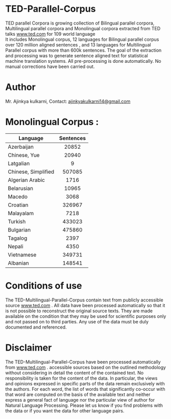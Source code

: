 # TED-Parallel-Corpus

TED parallel Corpora is growing collection of Bilingual parallel corpora, Multilingual
parallel corpora and Monolingual corpora extracted from TED talks www.ted.com for 109 world language  
It includes Monolingual corpus, 12 languages for Bilingual parallel corpus over 120 million aligned sentences
, and 13 languages for Multilingual Parallel corpus with more than 600k sentences.
The goal of the extraction and processing was to generate sentence aligned text 
for statistical machine translation systems. All pre-processing is done automatically. 
No manual corrections have been carried out.


# Author

Mr. Ajinkya kulkarni, 
Contact: ajinkyakulkarni14@gmail.com

# Monolingual Corpus :
| Language	    | Sentences |
|-------------------|:---------:|
|Azerbaijan	    |   20852 	| 
|Chinese, Yue       |  	20940 	|
|Latgalian          |  	9	|
|Chinese, Simplified| 	507085	|
|Algerian Arabic    | 	1716  	|
|Belarusian         |  	10965 	|
|Macedo             |  	3068  	|
|Croatian           |  	326967	|
|Malayalam          |  	7218  	|
|Turkish            |  	433023	|
|Bulgarian          |  	475860	|
|Tagalog            |  	2397  	|
|Nepali             |  	4350  	|
|Vietnamese         |  	349731	|
|Albanian 	    |   148541	|


# Conditions of use

The TED-Multilingual-Parallel-Corpus contain text from publicly accessible source www.ted.com .
All data have been processed automatically so that it is not possible to reconstruct 
the original source texts. They are made available on the condition that they may be used for scientific purposes only 
and not passed on to third parties. Any use of the data must be duly documented and referenced.

# Disclaimer

The TED-Multilingual-Parallel-Corpus have been processed automatically from www.ted.com .
accessible sources based on the outlined methodology without considering in 
detail the content of the contained text. No responsibility is taken for the 
content of the data. In particular, the views and opinions expressed in specific 
parts of the data remain exclusively with the authors.
For each word, the list of words that significantly co-occur with that word are 
computed on the basis of the available text and neither express a general fact of 
language nor the particular view of author for Natural Language Processing.
Please let us know if you find problems with the data or if you want the data for other language pairs. 



